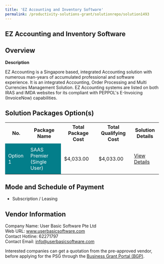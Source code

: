 ```yaml
---
title: 'EZ Accounting and Inventory Software'
permalink: /productivity-solutions-grant/solutionrepo/solution1493
---
```


## EZ Accounting and Inventory Software

## Overview

**Description**

EZ Accounting is a Singapore based, integrated Accounting solution with numerous man-years of accumulated professional and software experience. It is an integrated Accounting, Order Processing and Multi Currencies Management Solution.  EZ Accounting systems are listed on both IRAS and IMDA websites for its compliant with PEPPOL's E-Invoicing (InvoiceNow) capabilities.

## Solution Packages Option(s)

<table>
<tr>
<th><b>No.</b></th>
<th><b>Package Name</b></th>
<th><b>Total Package Cost</b></th>
<th><b>Total Qualifying Cost</b></th>
<th><b>Solution Details</b></th>
</tr>
<tr>
<td style='padding: 10px; background-color: #037E8A; color: #FFFFFF;'>Option 1</td>
<td style='padding: 10px; background-color: #037E8A; color: #FFFFFF;'>SAAS Premier (Single User)</td>
<td style='padding: 10px;'>$4,033.00</td>
<td style='padding: 10px;'>$4,033.00</td>
<td style='padding: 10px;'><a href='/images/psg/User_Basic_Desensitised_Annex_3_Part_1.pdf' target='_blank'>View Details</a></td>
</tr>
</table>

## Mode and Schedule of Payment

 - Subscription / Leasing

## Vendor Information

 Company Name: User Basic Software Pte Ltd<br>Web URL: www.userbasicsoftware.com <br>Contact Hotline: 62271797 <br>Contact Email: info@userbasicsoftware.com <br>

Interested companies can get a quotation from the pre-approved vendor, before applying for the PSG through the <a href='https://www.businessgrants.gov.sg/' target='_blank' rel='noopener'>Business Grant Portal (BGP)</a>.

<script src="/jquery/resize-tables.js"></script>
